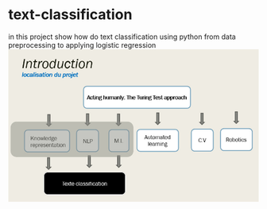 # text-classification
in this project show how do text classification using python from data preprocessing to applying logistic regression 
<br>
![alt text](https://github.com/elmehdiLAM/text-classification/blob/master/pic1.jpg)
